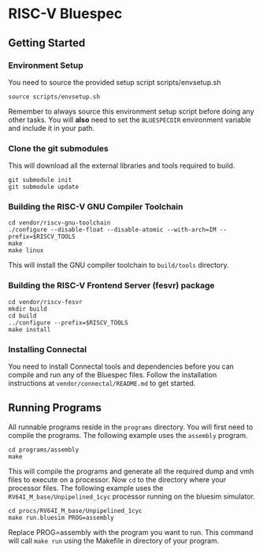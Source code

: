 # RISC-V Bluespec

## Getting Started

### Environment Setup
You need to source the provided setup script scripts/envsetup.sh

```
source scripts/envsetup.sh
```
Remember to always source this environment setup script before doing any other tasks.
You will **also** need to set the `BLUESPECDIR` environment variable and include it in your path.

### Clone the git submodules
This will download all the external libraries and tools required to build.

```
git submodule init
git submodule update
```

### Building the RISC-V GNU Compiler Toolchain

```
cd vendor/riscv-gnu-toolchain
./configure --disable-float --disable-atomic --with-arch=IM --prefix=$RISCV_TOOLS
make
make linux
```
This will install the GNU compiler toolchain to `build/tools` directory.

### Building the RISC-V Frontend Server (fesvr) package

```
cd vendor/riscv-fesvr
mkdir build
cd build
../configure --prefix=$RISCV_TOOLS
make install
```

### Installing Connectal

You need to install Connectal tools and dependencies before you can compile and run any of the Bluespec files. Follow the installation instructions at `vendor/connectal/README.md` to get started.

## Running Programs

All runnable programs reside in the `programs` directory. You will first need to compile the programs. The following example uses the `assembly` program.

```
cd programs/assembly
make
```
This will compile the programs and generate all the required dump and vmh files to execute on a processor. Now `cd` to the directory where your processor files. The following example uses the `RV64I_M_base/Unpipelined_1cyc` processor running on the bluesim simulator.

```
cd procs/RV64I_M_base/Unpipelined_1cyc
make run.bluesim PROG=assembly
```
Replace PROG=assembly with the program you want to run. This command will call `make run` using the Makefile in directory of your program.

